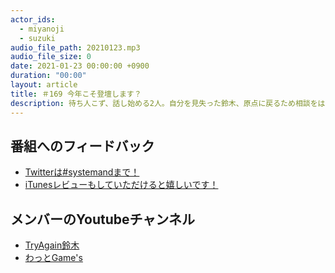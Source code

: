```yaml
---
actor_ids:
  - miyanoji
  - suzuki
audio_file_path: 20210123.mp3
audio_file_size: 0
date: 2021-01-23 00:00:00 +0900
duration: "00:00"
layout: article
title: ＃169 今年こそ登壇します？
description: 待ち人こず、話し始める2人。自分を見失った鈴木、原点に戻るため相談をはじめるが...
---
```

## 番組へのフィードバック
* [Twitterは#systemandまで！](https://twitter.com/search?q=%23systemand)
* [iTunesレビューもしていただけると嬉しいです！](https://itunes.apple.com/jp/podcast/systemand-online/id1205168408?mt=2)

## メンバーのYoutubeチャンネル
* [TryAgain鈴木](https://www.youtube.com/channel/UCEyw4pWNI8M4Sg1bF1um5PQ)
* [わっとGame's](https://www.youtube.com/channel/UCd5bf_tDgYMtbKbnGNSW7-Q)

